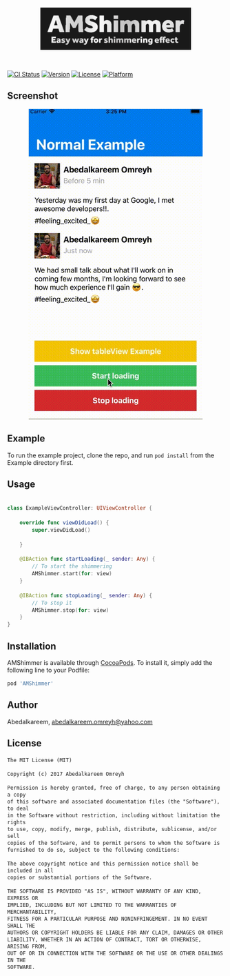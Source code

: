 <p align="center">
<img src="https://raw.githubusercontent.com/Abedalkareem/AMShimmer/master/logo.png"  width="350">  </center>
</p>
<br>


[![CI Status](https://img.shields.io/travis/Abedalkareem/AMShimmer.svg?style=flat)](https://travis-ci.org/Abedalkareem/AMShimmer)
[![Version](https://img.shields.io/cocoapods/v/AMShimmer.svg?style=flat)](https://cocoapods.org/pods/AMShimmer)
[![License](https://img.shields.io/cocoapods/l/AMShimmer.svg?style=flat)](https://cocoapods.org/pods/AMShimmer)
[![Platform](https://img.shields.io/cocoapods/p/AMShimmer.svg?style=flat)](https://cocoapods.org/pods/AMShimmer)

## Screenshot

<p align="center">
<img src="https://raw.githubusercontent.com/Abedalkareem/AMShimmer/master/screenshot.gif">  </center>
</p>


## Example

To run the example project, clone the repo, and run `pod install` from the Example directory first.

## Usage

```swift

class ExampleViewController: UIViewController {

    override func viewDidLoad() {
        super.viewDidLoad()

    }
    
    @IBAction func startLoading(_ sender: Any) {
        // To start the shimmering 
        AMShimmer.start(for: view)
    }
    
    @IBAction func stopLoading(_ sender: Any) {
        // To stop it
        AMShimmer.stop(for: view)
    }
}


```

## Installation

AMShimmer is available through [CocoaPods](https://cocoapods.org). To install
it, simply add the following line to your Podfile:

```ruby
pod 'AMShimmer'
```

## Author

Abedalkareem, abedalkareem.omreyh@yahoo.com

## License

```
The MIT License (MIT)

Copyright (c) 2017 Abedalkareem Omreyh

Permission is hereby granted, free of charge, to any person obtaining a copy
of this software and associated documentation files (the "Software"), to deal
in the Software without restriction, including without limitation the rights
to use, copy, modify, merge, publish, distribute, sublicense, and/or sell
copies of the Software, and to permit persons to whom the Software is
furnished to do so, subject to the following conditions:

The above copyright notice and this permission notice shall be included in all
copies or substantial portions of the Software.

THE SOFTWARE IS PROVIDED "AS IS", WITHOUT WARRANTY OF ANY KIND, EXPRESS OR
IMPLIED, INCLUDING BUT NOT LIMITED TO THE WARRANTIES OF MERCHANTABILITY,
FITNESS FOR A PARTICULAR PURPOSE AND NONINFRINGEMENT. IN NO EVENT SHALL THE
AUTHORS OR COPYRIGHT HOLDERS BE LIABLE FOR ANY CLAIM, DAMAGES OR OTHER
LIABILITY, WHETHER IN AN ACTION OF CONTRACT, TORT OR OTHERWISE, ARISING FROM,
OUT OF OR IN CONNECTION WITH THE SOFTWARE OR THE USE OR OTHER DEALINGS IN THE
SOFTWARE.

